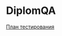 # DiplomQA
 [План тестирования](https://github.com/BednovaK/DiplomQA/blob/4ab522d10ea94f6c875c4925518a47c318f0e405/Plan.md)
